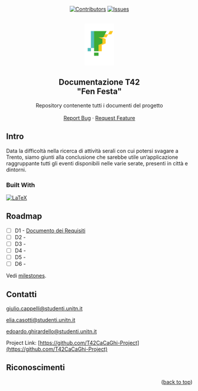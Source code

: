 <a name="readme-top"></a>

<div align="center">

[![Contributors][contributors-shield]][contributors-url] [![Issues][issues-shield]][issues-url]

</div>
<!-- PROJECT LOGO -->
<br />
<div align="center">
  <a href="https://github.com/T42CaCaGhi-Project/Documentazione">
    <img src="images/logo.png" alt="Logo" width="80">
  </a>
<h2 align="center">Documentazione T42 <br>
"Fen Festa"</h2>

  <p align="center">
    Repository contenente tutti i documenti del progetto
    <br />
    <br />
    <a href="https://github.com/T42CaCaGhi-Project/Documentazione/issues">Report Bug</a>
    ·
    <a href="https://github.com/T42CaCaGhi-Project/Documentazione/issues">Request Feature</a>
  </p>
</div>

<!-- ABOUT THE PROJECT -->

## Intro
<p>
Data la difficoltà nella ricerca di attività serali con cui potersi svagare a Trento, siamo giunti alla conclusione
che sarebbe utile un’applicazione raggruppante tutti gli eventi disponibili nelle varie serate, presenti in
città e dintorni.
</p>

### Built With

 [![LaTeX][LaTeX]][latex-url]

<!-- ROADMAP -->

## Roadmap

- [ ] D1 - [Documento dei Requisiti](https://github.com/T42CaCaGhi-Project/Documentazione/tree/main/D1_Documento_Requisiti)
- [ ] D2 -
- [ ] D3 - 
- [ ] D4 -
- [ ] D5 -
- [ ] D6 -

Vedi [milestones](https://github.com/T42CaCaGhi-Project/Documentazione/milestones).

<!-- CONTACT -->

## Contatti

giulio.cappelli@studenti.unitn.it

elia.casotti@studenti.unitn.it

edoardo.ghirardello@studenti.unitn.it

Project Link: [https://github.com/T42CaCaGhi-Project](https://github.com/T42CaCaGhi-Project)

<!-- ACKNOWLEDGMENTS -->

## Riconoscimenti

<!-- - [Rick](https://www.bit.ly/ASD_Name) -->

<p align="right">(<a href="#readme-top">back to top</a>)</p>

<!-- MARKDOWN LINKS & IMAGES -->
<!-- https://www.markdownguide.org/basic-syntax/#reference-style-links -->

[contributors-shield]: https://img.shields.io/github/contributors/T42CaCaGhi-Project/Documentazione.svg?style=flat
[contributors-url]: https://github.com/T42CaCaGhi-Project/Documentazione/graphs/contributors

[issues-shield]: https://img.shields.io/github/issues/T42CaCaGhi-Project/Documentazione.svg?style=flat
[issues-url]: https://github.com/T42CaCaGhi-Project/Documentazione/issues

[LaTeX]: https://img.shields.io/badge/latex-%23008080.svg??style=flat&logo=latex&logoColor=white
[latex-url]: https://www.latex-project.org/

<!-- https://www.bit.ly/ASD_Name -->

